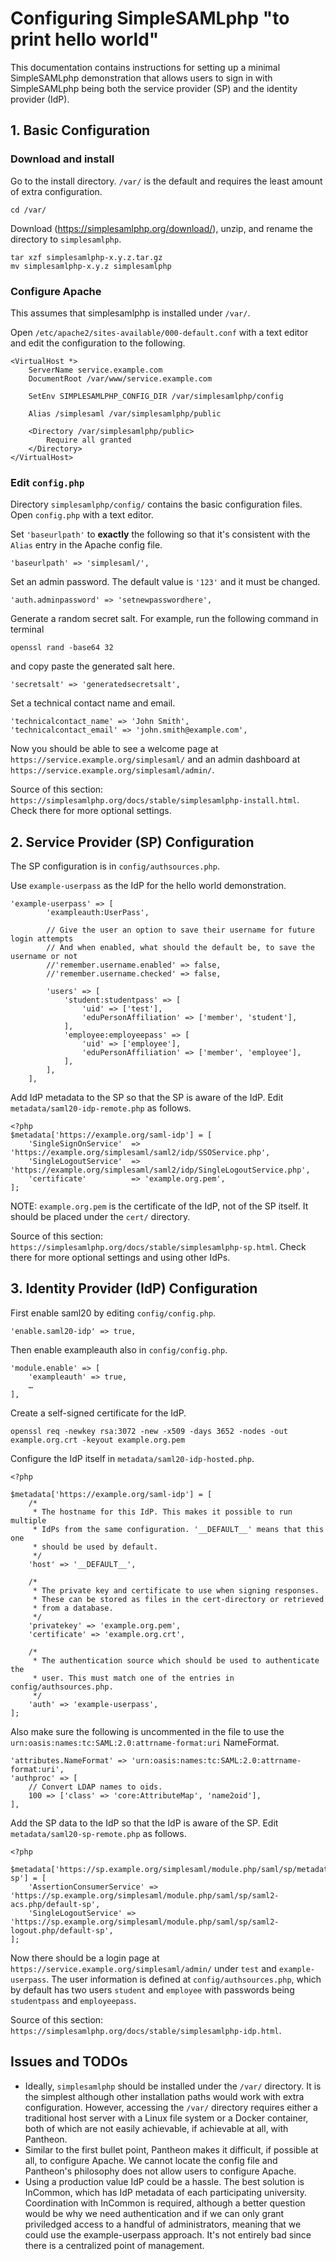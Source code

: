 # Configuring SimpleSAMLphp "to print hello world"
This documentation contains instructions for setting up a minimal SimpleSAMLphp
demonstration that allows users to sign in with SimpleSAMLphp being both the 
service provider (SP) and the identity provider (IdP).

## 1. Basic Configuration
### Download and install
Go to the install directory. `/var/` is the default and requires the least amount 
of extra configuration.
```
cd /var/
```
Download (https://simplesamlphp.org/download/), 
unzip, and rename the directory to `simplesamlphp`.
```
tar xzf simplesamlphp-x.y.z.tar.gz
mv simplesamlphp-x.y.z simplesamlphp
```

### Configure Apache
This assumes that simplesamlphp is installed under `/var/`.

Open `/etc/apache2/sites-available/000-default.conf` with a text editor and edit 
the configuration to the following.
```
<VirtualHost *>
    ServerName service.example.com
    DocumentRoot /var/www/service.example.com

    SetEnv SIMPLESAMLPHP_CONFIG_DIR /var/simplesamlphp/config

    Alias /simplesaml /var/simplesamlphp/public

    <Directory /var/simplesamlphp/public>
        Require all granted
    </Directory>
</VirtualHost>
```

### Edit `config.php`
Directory `simplesamlphp/config/` contains the basic configuration files. Open 
`config.php` with a text editor.

Set `'baseurlpath'` to **exactly** the following so that it's consistent with the 
`Alias` entry in the Apache config file.
```
'baseurlpath' => 'simplesaml/',
```

Set an admin password. The default value is `'123'` and it must be changed.
```
'auth.adminpassword' => 'setnewpasswordhere',
```

Generate a random secret salt. For example, run the following command in terminal
```
openssl rand -base64 32
```
and copy paste the generated salt here.
```
'secretsalt' => 'generatedsecretsalt',
```

Set a technical contact name and email.
```
'technicalcontact_name' => 'John Smith',
'technicalcontact_email' => 'john.smith@example.com',
```

Now you should be able to see a welcome page at 
`https://service.example.org/simplesaml/` and an admin dashboard at 
`https://service.example.org/simplesaml/admin/`.

Source of this section: 
`https://simplesamlphp.org/docs/stable/simplesamlphp-install.html`.
Check there for more optional settings.

## 2. Service Provider (SP) Configuration
The SP configuration is in `config/authsources.php`.

Use `example-userpass` as the IdP for the hello world demonstration.
```
'example-userpass' => [
        'exampleauth:UserPass',

        // Give the user an option to save their username for future login attempts
        // And when enabled, what should the default be, to save the username or not
        //'remember.username.enabled' => false,
        //'remember.username.checked' => false,

        'users' => [
            'student:studentpass' => [
                'uid' => ['test'],
                'eduPersonAffiliation' => ['member', 'student'],
            ],
            'employee:employeepass' => [
                'uid' => ['employee'],
                'eduPersonAffiliation' => ['member', 'employee'],
            ],
        ],
    ],
```

Add IdP metadata to the SP so that the SP is aware of the IdP.
Edit `metadata/saml20-idp-remote.php` as follows.
```
<?php
$metadata['https://example.org/saml-idp'] = [
    'SingleSignOnService'  => 'https://example.org/simplesaml/saml2/idp/SSOService.php',
    'SingleLogoutService'  => 'https://example.org/simplesaml/saml2/idp/SingleLogoutService.php',
    'certificate'          => 'example.org.pem',
];
```
NOTE: `example.org.pem` is the certificate of the IdP, 
not of the SP itself. It should be placed under the `cert/` directory.

Source of this section:
`https://simplesamlphp.org/docs/stable/simplesamlphp-sp.html`.
Check there for more optional settings and using other IdPs.

## 3. Identity Provider (IdP) Configuration
First enable saml20 by editing `config/config.php`.
```
'enable.saml20-idp' => true,
```
Then enable exampleauth also in `config/config.php`.
```
'module.enable' => [
    'exampleauth' => true,
    …
],
```

Create a self-signed certificate for the IdP.
```
openssl req -newkey rsa:3072 -new -x509 -days 3652 -nodes -out example.org.crt -keyout example.org.pem
```

Configure the IdP itself in `metadata/saml20-idp-hosted.php`.
```
<?php

$metadata['https://example.org/saml-idp'] = [
    /*
     * The hostname for this IdP. This makes it possible to run multiple
     * IdPs from the same configuration. '__DEFAULT__' means that this one
     * should be used by default.
     */
    'host' => '__DEFAULT__',

    /*
     * The private key and certificate to use when signing responses.
     * These can be stored as files in the cert-directory or retrieved
     * from a database.
     */
    'privatekey' => 'example.org.pem',
    'certificate' => 'example.org.crt',

    /*
     * The authentication source which should be used to authenticate the
     * user. This must match one of the entries in config/authsources.php.
     */
    'auth' => 'example-userpass',
];
```
Also make sure the following is uncommented in the file to use the 
`urn:oasis:names:tc:SAML:2.0:attrname-format:uri` NameFormat.
```
'attributes.NameFormat' => 'urn:oasis:names:tc:SAML:2.0:attrname-format:uri',
'authproc' => [
    // Convert LDAP names to oids.
    100 => ['class' => 'core:AttributeMap', 'name2oid'],
],
```

Add the SP data to the IdP so that the IdP is aware of the SP. Edit 
`metadata/saml20-sp-remote.php` as follows.
```
<?php

$metadata['https://sp.example.org/simplesaml/module.php/saml/sp/metadata.php/default-sp'] = [
    'AssertionConsumerService' => 'https://sp.example.org/simplesaml/module.php/saml/sp/saml2-acs.php/default-sp',
    'SingleLogoutService' => 'https://sp.example.org/simplesaml/module.php/saml/sp/saml2-logout.php/default-sp',
];
```

Now there should be a login page at `https://service.example.org/simplesaml/admin/`
under `test` and `example-userpass`. The user information is defined at 
`config/authsources.php`, which by default has two users `student` and `employee`
with passwords being `studentpass` and `employeepass`.

Source of this section:
`https://simplesamlphp.org/docs/stable/simplesamlphp-idp.html`.

## Issues and TODOs
* Ideally, `simplesamlphp` should be installed under the `/var/` directory. It is 
the simplest although other installation paths would work with extra configuration.
However, accessing the `/var/` directory requires either a traditional host server
with a Linux file system or a Docker container, both of which are not 
easily achievable, if achievable at all, with Pantheon.
* Similar to the first bullet point, Pantheon makes it difficult, if possible at 
all, to configure Apache. We cannot locate the config file and Pantheon's 
philosophy does not allow users to configure Apache.
* Using a production value IdP could be a hassle. The best solution is InCommon,
which has IdP metadata of each participating university. Coordination with 
InCommon is required, although a better question would be why we need authentication
and if we can only grant priviledged access to a handful of administrators, 
meaning that we could use the example-userpass approach. It's not entirely bad
since there is a centralized point of management.
